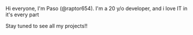 Hi everyone, I'm Paso (@raptor654).
I'm a 20 y/o developer, and i love IT in it's every part

Stay tuned to see all my projects!!
